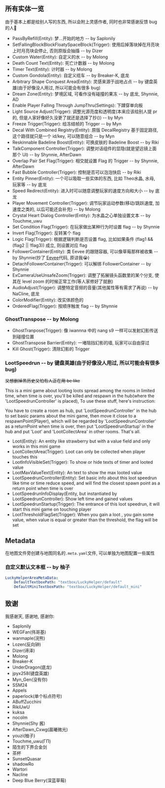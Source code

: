## 所有实体一览

由于基本上都是给别人写的东西, 所以会附上灵感作者, 同时也非常感谢反馈 bug 的人🥰

* PassByRefill(Entity): 梦...开始的地方 -- by Saplonily
* SetFallingBlockBlockFloatySpaceBlock(Trigger): 使用后掉落块掉在月亮块上时月亮块会停止, 否则原版会抽搐 -- by Dizer
* Custom Water(Entity): 自定义的水 -- by Molong
* Death Count Text(Entity): 死亡计数器 -- by Molong
* Timer Text(Entity): 计时器 -- by Molong
* Custom Gondola(Entity): 自定义缆车 -- by Breaker-K, 底龙
* Arbitrary Shape Conquest Area(Entity): 灵感来源于战地占点 -- by 键盘英雄(由于好像没人用过, 所以可能会有很多 bug)
* Dream Zone(Entity): 梦境区域, 可看作没有碰撞的果冻 -- by 底龙, Shynnie, AD
* Enable Player Falling Through JumpThru(Settings): 下蹲穿单向板
* Light Source Adjust(Trigger): 调整光源亮度和透明度(本来应该给别人提 pr 的, 但是人家好像好久没更了就还是选择了抄())  -- by Myn
* Freeze Trigger(Trigger): 给冻结帧的 Trigger -- by Myn
* Decal With Combined Registry(Entity): 原版 DecalRegistry 基于固定路径, 这个路径就只是一个 id/key, 可以随意组合 -- by Myn
* Reskinnable Badeline Boost(Entity): 可换皮肤的 Badeline Boost -- by Riki
* TalkComponent Controller(Trigger): 调整对话组件的显隐(就是望远镜上面那个 UI) -- by Shynnie, AfterDawn
* Overlap Pair Set Flag(Trigger): 相交就设置 Flag 的 Trigger -- by Shynnie, AfterDawn
* Fast Bubble Controller(Trigger): 控制是否可以泡泡快启 -- by Riki
* Entity Pinner(Entity): 一个可以吸取一些实体的东西, 比如 Theo水晶, 水母, 玩家等 -- by 底龙
* Speed Redirect(Entity): 进入时可以随意调整玩家的速度方向和大小 -- by 底龙
* Player Movement Controller(Trigger): 调节玩家运动参数(移动/跳跃速度, 加速度之类的, 以后可能还会补充) -- by Molong
* Crystal Heart Dialog Controller(Entity): 为水晶之心单独设置文本 -- by Touchme_uwu
* Set Condition Flag(Trigger): 在玩家做出某种行为时设置 flag -- by Shynnie
* Invert Flag(Trigger): 反转某个 flag
* Logic Flag(Trigger): 根据逻辑判断是否设置 flag, 比如如果条件 (flag1 && (flag2 || !flag3)) 成立, 则设置对应 flag
* FollowerContainer(Entity): 类 Eevee 的跟随容器, 可以像草莓那样被收集  -- by Shynnie(抄了 [Eevee](https://github.com/CommunalHelper/EeveeHelper)代码, 原谅我😭)
* DetachFollowerContainer(Trigger): 可以解绑 FollowerContainer  -- by Shynnie
* ExCameraUseUnsafeZoom(Trigger): 调整了拓展镜头函数里的某个分支, 使其在 level zoom 的时候正常工作(等人家修好了就删)
* AudioAdjust(Trigger): 调整特定音频的音量(其他属性等有需求了再说) -- by NaCline, 底龙
* ColorModifier(Entity): 改实体颜色的
* OrderedFlag(Trigger): 按顺序触发 flag -- by Shynnie

### GhostTranspose -- by Molong

* GhostTranpose(Trigger): 像 iwannna 中的 nang s9 一样可以发射幻影传送到碰撞位置
* GhostTranspose Barrier(Entity): 一堵阻挡幻影的墙, 玩家可以自由穿过
* Kill Ghost(Trigger): 清除幻影的 Trigger

### LootSpeedrun -- by 键盘英雄(由于好像没人用过, 所以可能会有很多 bug)

~~又想删掉黑历史又怕有人正在用 be like~~

This is a mini game about looting loots spread among the rooms in limited time, when time is over, you'll be killed and respawn in the hub(where the 'LootSpeedrunController' is
placed), To use these stuff, here's instruction:

You have to create a room as hub, put 'LootSpeedrunController' in the hub to set basic params about the mini game, then move it close to a respawnPoint(Player), which will be
regarded by 'LootSpeedrunController' as a returnPoint when time is over, then put 'LootSpeedrunStartup' in the hub and put 'Loot' and 'LootCollectArea' in other rooms. That's all.

* Loot(Entity): An entity like strawberry but with a value field and only works in this mini game
* LootCollectArea(Trigger): Loot can only be collected when player touches this
* LootInfoVisibleSet(Trigger): To show or hide texts of timer and looted value
* LootMaxValueText(Entity): An text to show the max looted value
* LootSpeedrunController(Entity): Set basic info about this loot speedrun like time or time reduce speed, and will find the closest spawn point as a return point when time is over
* LootSpeedrunInfoDisplay(Entity, but instantiated by LootSpeedrunController): Show left time and gained values
* LootSpeedrunStartup(Trigger): The entrance of this loot speedrun, it will start this mini game on touching player
* LootThresholdFlagSet(Trigger): When you gain a loot , you gain some value, when value is equal or greater than the threshold, the flag will be set

## Metadata

在地图文件旁创建与地图同名的`.meta.yaml`文件, 可以单独为地图配置一些属性

### 自定义默认文本框 -- by 柚子

```yaml
LuckyHelperAreaMetaData:
    DefaultTextboxPath: "textbox/LuckyHelper/default"
    DefaultMiniTextboxPath: "textbox/LuckyHelper/default_mini"
```

## 致谢

我感谢天, 感谢地, 感谢你:

* Saplonily
* WEGFan(伟哥基)
* wanmaple(浣熊)
* Lozen(反向钟)
* Dizer(谛泽)
* Molong
* Breaker-K
* UnderDragon(底龙)
* jpyx258(键盘英雄)
* Myn_Gen(没有你)
* SSM24
* Appels
* paperlock(单个标点符号)
* ABuffZucchini
* RikiUwU
* kuksa
* nocolm
* Shynnie(Shy 酱)
* AfterDawn_Cxwg(晨曦微光)
* youzi(柚子)
* Touchme_uwu(ΓΠ)
* 陌生的下界合金剑
* 茶杯
* SunsetQuasar
* shadowRo
* Wartori
* Nacline
* Deep Blue Berry(深蓝草莓)